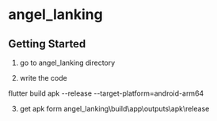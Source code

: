 # angel_lanking


## Getting Started

1. go to angel_lanking directory

2. write the code

flutter build apk --release --target-platform=android-arm64

3. get apk form angel_lanking\build\app\outputs\apk\release
